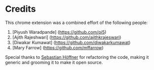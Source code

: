 # Credits

This chrome extension was a combined effort of the following people:

1. [Piyush Waradpande] (https://github.com/pi5)
2. [Ajith Rajeshwari] (https://github.com/ajithkrajeswari)
3. [Diwakar Kumawat] (https://github.com/diwakarkumawat)
4. [Mary Farrow] (https://github.com/mffarrow)


Special thanks to [Sebastian Höffner](https://github.com/Faedrivin) for refactoring the code, making it generic and grooming it to make it open source.


